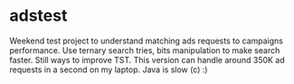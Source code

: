 # adstest

Weekend test project to understand matching ads requests to campaigns performance.
Use ternary search tries, bits manipulation to make search faster. Still ways to improve TST. This version can handle around 350K ad requests in a second on my laptop.
Java is slow (c) :)
